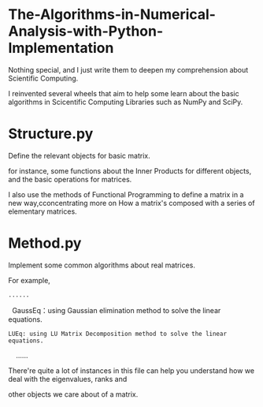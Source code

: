 # The-Algorithms-in-Numerical-Analysis-with-Python-Implementation
Nothing special, and I just write them to deepen my comprehension about Scientific Computing.


  I reinvented several wheels that aim to help some learn about the basic algorithms in Scicentific Computing Libraries 
such as NumPy and SciPy.

# Structure.py
Define the relevant objects for basic matrix.

  for instance, some functions about the Inner Products for different objects, and the basic operations for matrices.
  
I also use the methods of Functional Programming to define a matrix in a new way,cconcentrating more on How a matrix's composed with a series of elementary matrices. 
  
# Method.py
Implement some common algorithms about real matrices.

  For example, 
  
    ......

    GaussEq：using Gaussian elimination method to solve the linear equations.
    
    LUEq: using LU Matrix Decomposition method to solve the linear equations.
     
    ......
    
  There're quite a lot of instances in this file can help you understand how we deal with the eigenvalues, ranks and 
  
other objects we care about of a matrix.
